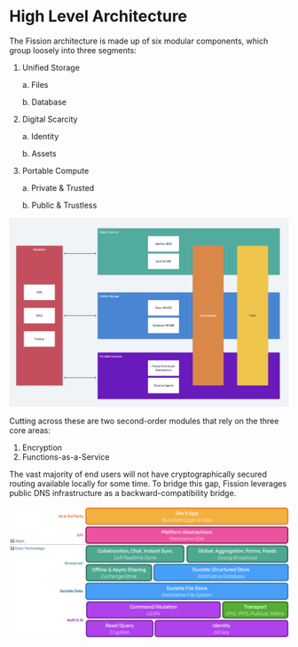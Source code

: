 # High Level Architecture

The Fission architecture is made up of six modular components, which group loosely into three segments:

1. Unified Storage

   a. Files

   b. Database

2. Digital Scarcity

   a. Identity

   b. Assets

3. Portable Compute

   a. Private & Trusted

   b. Public & Trustless

![](../.gitbook/assets/screen-shot-2021-04-28-at-1.53.58-pm.png)

Cutting across these are two second-order modules that rely on the three core areas:

1. Encryption
2. Functions-as-a-Service

The vast majority of end users will not have cryptographically secured routing available locally for some time. To bridge this gap, Fission leverages public DNS infrastructure as a backward-compatibility bridge.

![](../.gitbook/assets/screen-shot-2021-04-28-at-3.51.52-pm.png)

